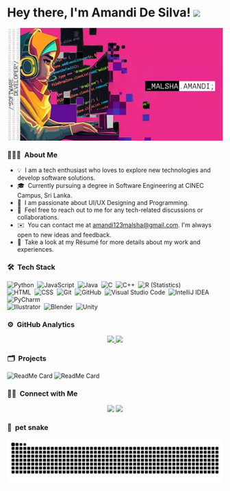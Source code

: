 
<h1>
  Hey there, I'm Amandi De Silva!
  <img src="https://media.giphy.com/media/hvRJCLFzcasrR4ia7z/giphy.gif" width="30px"/>
</h1>


<img alt="banner" src="https://raw.githubusercontent.com/Malsh4/Malsh4/master/Assets/banner.jpg" align="center"/>

### 👨🏻‍💻 &nbsp;About Me

- 💡 &nbsp;I am a tech enthusiast who loves to explore new technologies and develop software solutions.
- 🎓 &nbsp;Currently pursuing a degree in Software Engineering at CINEC Campus, Sri Lanka.
- 🌱 &nbsp;I am passionate about UI/UX Designing and Programming.
- 💬 &nbsp;Feel free to reach out to me for any tech-related discussions or collaborations.
- ✉️ &nbsp;You can contact me at amandi123malsha@gmail.com. I'm always open to new ideas and feedback.
- 📄 &nbsp;Take a look at my Résumé for more details about my work and experiences.



### 🛠 &nbsp;Tech Stack

![Python](https://img.shields.io/badge/-Python-05122A?style=flat&logo=python)&nbsp;
![JavaScript](https://img.shields.io/badge/-JavaScript-05122A?style=flat&logo=javascript)&nbsp;
![Java](https://img.shields.io/badge/-Java-05122A?style=flat&logo=Java&logoColor=FFA518)&nbsp;
![C](https://img.shields.io/badge/-C-05122A?style=flat&logo=C&logoColor=A8B9CC)&nbsp;
![C++](https://img.shields.io/badge/-C++-05122A?style=flat&logo=C%2B%2B&logoColor=00599C)&nbsp;
![R (Statistics)](https://img.shields.io/badge/-R-05122A?style=flat&logo=R&logoColor=276DC3)\
![HTML](https://img.shields.io/badge/-HTML-05122A?style=flat&logo=HTML5)&nbsp;
![CSS](https://img.shields.io/badge/-CSS-05122A?style=flat&logo=CSS3&logoColor=1572B6)&nbsp;
![Git](https://img.shields.io/badge/-Git-05122A?style=flat&logo=git)&nbsp;
![GitHub](https://img.shields.io/badge/-GitHub-05122A?style=flat&logo=github)&nbsp;
![Visual Studio Code](https://img.shields.io/badge/-Visual%20Studio%20Code-05122A?style=flat&logo=visual-studio-code&logoColor=007ACC)&nbsp;
![IntelliJ IDEA](https://img.shields.io/badge/-IntelliJ-05122A?style=flat&logo=intellij-idea&logoColor=1A73E8)&nbsp;
![PyCharm](https://img.shields.io/badge/-PyCharm-05122A?style=flat&logo=pycharm&logoColor=FFD43B)\
![Illustrator](https://img.shields.io/badge/-Illustrator-05122A?style=flat&logo=adobe-illustrator)&nbsp;
![Blender](https://img.shields.io/badge/-Blender-05122A?style=flat&logo=blender&logoColor=FF6600)&nbsp;
![Unity](https://img.shields.io/badge/-Unity-05122A?style=flat&logo=unity&logoColor=000000)

### ⚙️ &nbsp;GitHub Analytics

<p align="center">
<a href="https://github.com/Malsh4">
  <img height="180em" src="https://github-readme-stats-eight-theta.vercel.app/api?username=Malsh4&show_icons=true&theme=algolia&include_all_commits=true&count_private=true"/>
  <img height="180em" src="https://github-readme-stats-eight-theta.vercel.app/api/top-langs/?username=Malsh4&layout=compact&langs_count=8&theme=algolia"/>
</a>
</p>

### 🗂️ &nbsp;Projects

![ReadMe Card](https://github-readme-stats.vercel.app/api/pin/?username=Malsh4&repo=Portfolio)
![ReadMe Card](https://github-readme-stats.vercel.app/api/pin/?username=Malsh4&repo=Symbology-Generator)

### 🤝🏻 &nbsp;Connect with Me

<p align="center">
<a href="https://www.linkedin.com/in/malsha-amandi-636b5a262/"><img src="https://img.shields.io/badge/-Malsha%20Amandi-0077B5?style=flat&logo=Linkedin&logoColor=white"/></a>
<a href="amandi123malsha@gmail.com"><img src="https://img.shields.io/badge/-amandi123malsha@gmail.com-D14836?style=flat&logo=Gmail&logoColor=white"/></a>
</p>

### 🐍 &nbsp;pet snake
<div align="center">
<picture>
  <source media="(prefers-color-scheme: dark)" srcset="https://raw.githubusercontent.com/osiristape/osiristape/output/github-contribution-grid-snake-dark.svg">
  <source media="(prefers-color-scheme: light)" srcset="https://raw.githubusercontent.com/osiristape/osiristape/output/github-contribution-grid-snake.svg">
  <img alt="github contribution grid snake animation" src="https://raw.githubusercontent.com/osiristape/osiristape/output/github-contribution-grid-snake.svg">
</picture>
</div>
